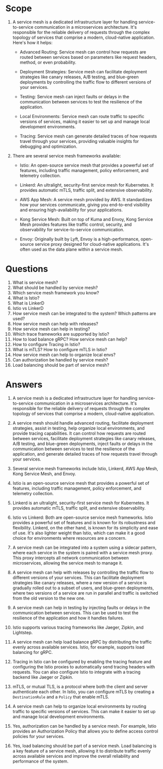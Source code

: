 # Scope
1. A service mesh is a dedicated infrastructure layer for handling service-to-service communication in a microservices architecture. It's responsible for the reliable delivery of requests through the complex topology of services that comprise a modern, cloud-native application. Here's how it helps:

    - Advanced Routing: Service mesh can control how requests are routed between services based on parameters like request headers, method, or even probability.

    - Deployment Strategies: Service mesh can facilitate deployment strategies like canary releases, A/B testing, and blue-green deployments by controlling the traffic flow to different versions of your services.

    - Testing: Service mesh can inject faults or delays in the communication between services to test the resilience of the application.

    - Local Environments: Service mesh can route traffic to specific versions of services, making it easier to set up and manage local development environments.

    - Tracing: Service mesh can generate detailed traces of how requests travel through your services, providing valuable insights for debugging and optimization.

2. There are several service mesh frameworks available:

    - Istio: An open-source service mesh that provides a powerful set of features, including traffic management, policy enforcement, and telemetry collection.

    - Linkerd: An ultralight, security-first service mesh for Kubernetes. It provides automatic mTLS, traffic split, and extensive observability.

    - AWS App Mesh: A service mesh provided by AWS. It standardizes how your services communicate, giving you end-to-end visibility and ensuring high-availability for your applications.

    - Kong Service Mesh: Built on top of Kuma and Envoy, Kong Service Mesh provides features like traffic control, security, and observability for service-to-service communication.

    - Envoy: Originally built by Lyft, Envoy is a high-performance, open-source service proxy designed for cloud-native applications. It's often used as the data plane within a service mesh.
# Questions
1. What is service mesh?
2. What should be handled by service mesh?
3. Which service mesh framework you know?
4. What is Istio?
5. What is LinkerD
6. Istio vs LinkerD
7. How service mesh can be integrated to the system? Which patterns are used?
8. How service mesh can help with releases?
9. How service mesh can help in testing?
10. Which trace frameworks are supported by Istio?
11. How to load balance gRPC? How service mesh can help?
12. How to configure Tracing in Istio?
13. What is mTLS?  How to configure mTLS in Istio?
14. How service mesh can help to organize local envs?
15. Can authorization be handled by service mesh?
16. Load balancing should be part of service mesh?
# Answers
1. A service mesh is a dedicated infrastructure layer for handling service-to-service communication in a microservices architecture. It's responsible for the reliable delivery of requests through the complex topology of services that comprise a modern, cloud-native application.

2. A service mesh should handle advanced routing, facilitate deployment strategies, assist in testing, help organize local environments, and provide tracing capabilities. It can control how requests are routed between services, facilitate deployment strategies like canary releases, A/B testing, and blue-green deployments, inject faults or delays in the communication between services to test the resilience of the application, and generate detailed traces of how requests travel through your services.

3. Several service mesh frameworks include Istio, Linkerd, AWS App Mesh, Kong Service Mesh, and Envoy.

4. Istio is an open-source service mesh that provides a powerful set of features, including traffic management, policy enforcement, and telemetry collection.

5. Linkerd is an ultralight, security-first service mesh for Kubernetes. It provides automatic mTLS, traffic split, and extensive observability.

6. Istio vs Linkerd: Both are open-source service mesh frameworks. Istio provides a powerful set of features and is known for its robustness and flexibility. Linkerd, on the other hand, is known for its simplicity and ease of use. It's also lighter weight than Istio, which can make it a good choice for environments where resources are a concern.

7. A service mesh can be integrated into a system using a sidecar pattern, where each service in the system is paired with a service mesh proxy. This proxy intercepts all network communication between microservices, allowing the service mesh to manage it.

8. A service mesh can help with releases by controlling the traffic flow to different versions of your services. This can facilitate deployment strategies like canary releases, where a new version of a service is gradually rolled out to a subset of users, and blue-green deployments, where two versions of a service are run in parallel and traffic is switched from the old version to the new one.

9. A service mesh can help in testing by injecting faults or delays in the communication between services. This can be used to test the resilience of the application and how it handles failures.

10. Istio supports various tracing frameworks like Jaeger, Zipkin, and Lightstep.

11. A service mesh can help load balance gRPC by distributing the traffic evenly across available services. Istio, for example, supports load balancing for gRPC.

12. Tracing in Istio can be configured by enabling the tracing feature and configuring the Istio proxies to automatically send tracing headers with requests. You can also configure Istio to integrate with a tracing backend like Jaeger or Zipkin.

13. mTLS, or mutual TLS, is a protocol where both the client and server authenticate each other. In Istio, you can configure mTLS by creating a `DestinationRule` and a `Policy` that enable mTLS.

14. A service mesh can help to organize local environments by routing traffic to specific versions of services. This can make it easier to set up and manage local development environments.

15. Yes, authorization can be handled by a service mesh. For example, Istio provides an Authorization Policy that allows you to define access control policies for your services.

16. Yes, load balancing should be part of a service mesh. Load balancing is a key feature of a service mesh, allowing it to distribute traffic evenly across available services and improve the overall reliability and performance of the system.